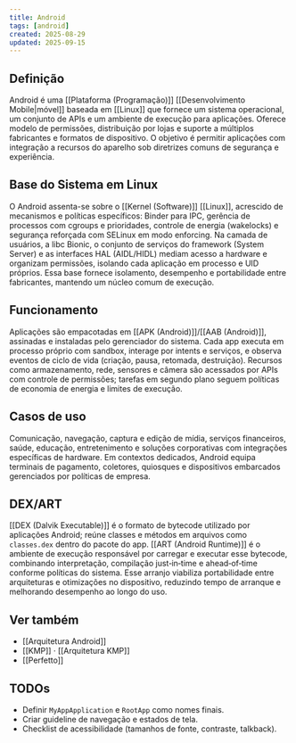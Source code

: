```yaml
---
title: Android
tags: [android]
created: 2025-08-29
updated: 2025-09-15
---
```

## Definição

Android é uma [[Plataforma (Programação)]] [[Desenvolvimento Mobile|móvel]] baseada em [[Linux]] que fornece um sistema operacional, um conjunto de APIs e um ambiente de execução para aplicações. Oferece modelo de permissões, distribuição por lojas e suporte a múltiplos fabricantes e formatos de dispositivo. O objetivo é permitir aplicações com integração a recursos do aparelho sob diretrizes comuns de segurança e experiência.

## Base do Sistema em Linux

O Android assenta-se sobre o [[Kernel (Software)]] [[Linux]], acrescido de mecanismos e políticas específicos: Binder para IPC, gerência de processos com cgroups e prioridades, controle de energia (wakelocks) e segurança reforçada com SELinux em modo enforcing. Na camada de usuários, a libc Bionic, o conjunto de serviços do framework (System Server) e as interfaces HAL (AIDL/HIDL) mediam acesso a hardware e organizam permissões, isolando cada aplicação em processo e UID próprios. Essa base fornece isolamento, desempenho e portabilidade entre fabricantes, mantendo um núcleo comum de execução.

## Funcionamento

Aplicações são empacotadas em [[APK (Android)]]/[[AAB (Android)]], assinadas e instaladas pelo gerenciador do sistema. Cada app executa em processo próprio com sandbox, interage por intents e serviços, e observa eventos de ciclo de vida (criação, pausa, retomada, destruição). Recursos como armazenamento, rede, sensores e câmera são acessados por APIs com controle de permissões; tarefas em segundo plano seguem políticas de economia de energia e limites de execução.

## Casos de uso

Comunicação, navegação, captura e edição de mídia, serviços financeiros, saúde, educação, entretenimento e soluções corporativas com integrações específicas de hardware. Em contextos dedicados, Android equipa terminais de pagamento, coletores, quiosques e dispositivos embarcados gerenciados por políticas de empresa.

## DEX/ART

[[DEX (Dalvik Executable)]] é o formato de bytecode utilizado por aplicações Android; reúne classes e métodos em arquivos como `classes.dex` dentro do pacote do app. [[ART (Android Runtime)]] é o ambiente de execução responsável por carregar e executar esse bytecode, combinando interpretação, compilação just‑in‑time e ahead‑of‑time conforme políticas do sistema. Esse arranjo viabiliza portabilidade entre arquiteturas e otimizações no dispositivo, reduzindo tempo de arranque e melhorando desempenho ao longo do uso.
## Ver também
- [[Arquitetura Android]]
- [[KMP]] · [[Arquitetura KMP]]
- [[Perfetto]]

## TODOs
- Definir `MyAppApplication` e `RootApp` como nomes finais.
- Criar guideline de navegação e estados de tela.
- Checklist de acessibilidade (tamanhos de fonte, contraste, talkback).
